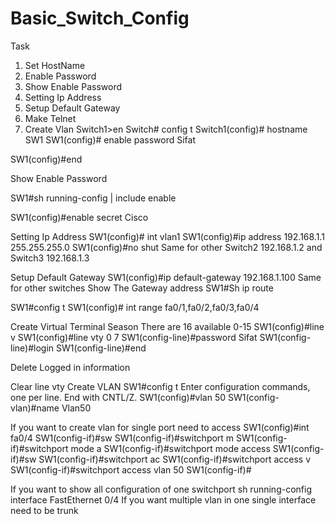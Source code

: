 # Basic_Switch_Config











Task 
1.	Set HostName
2.	Enable Password
3.	Show Enable Password
4.	Setting Ip Address
5.	Setup Default Gateway 
6.	Make Telnet
7.	Create Vlan
Switch1>en
Switch# config t
Switch1(config)# hostname SW1
SW1(config)# enable password Sifat

SW1(config)#end

Show Enable Password

SW1#sh running-config | include enable 

SW1(config)#enable secret Cisco

Setting Ip Address
SW1(config)# int vlan1
SW1(config)#ip address 192.168.1.1 255.255.255.0
SW1(config)#no shut 
Same for other Switch2 192.168.1.2 and Switch3 192.168.1.3

Setup Default Gateway 
SW1(config)#ip default-gateway 192.168.1.100
Same for other switches
Show The Gateway address
SW1#Sh ip route

SW1#config t
SW1(config)# int range fa0/1,fa0/2,fa0/3,fa0/4

Create Virtual Terminal Season There are 16 available 0-15
SW1(config)#line v
SW1(config)#line vty 0 7 
SW1(config-line)#password Sifat
SW1(config-line)#login
SW1(config-line)#end

Delete Logged in information 

Clear line vty
Create VLAN
SW1#config t
Enter configuration commands, one per line. End with CNTL/Z.
SW1(config)#vlan 50
SW1(config-vlan)#name Vlan50

If you want to create vlan for single port need to access 
SW1(config)#int fa0/4
SW1(config-if)#sw
SW1(config-if)#switchport m
SW1(config-if)#switchport mode a
SW1(config-if)#switchport mode access 
SW1(config-if)#sw
SW1(config-if)#switchport ac
SW1(config-if)#switchport access v
SW1(config-if)#switchport access vlan 50
SW1(config-if)#

If you want to show all configuration of one switchport
sh running-config interface FastEthernet 0/4
If you want multiple vlan in one single interface need to be trunk 

